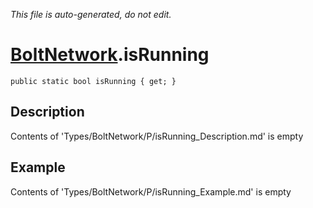 *This file is auto-generated, do not edit.*

# [BoltNetwork](Types/BoltNetwork.md).isRunning
`public static bool isRunning { get; }`
## Description
Contents of 'Types/BoltNetwork/P/isRunning_Description.md' is empty
## Example
Contents of 'Types/BoltNetwork/P/isRunning_Example.md' is empty
